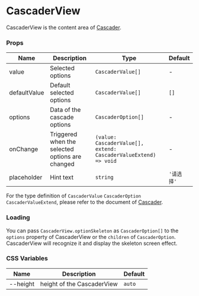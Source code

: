 # CascaderView

CascaderView is the content area of [Cascader](./cascader).

<code src="./demos/demo1.tsx"></code>

### Props

| Name         | Description                                     | Type                                                            | Default    |
| ------------ | ----------------------------------------------- | --------------------------------------------------------------- | ---------- |
| value        | Selected options                                | `CascaderValue[]`                                               | -          |
| defaultValue | Default selected options                        | `CascaderValue[]`                                               | `[]`       |
| options      | Data of the cascade options                     | `CascaderOption[]`                                              | -          |
| onChange     | Triggered when the selected options are changed | `(value: CascaderValue[], extend: CascaderValueExtend) => void` | -          |
| placeholder  | Hint text                                       | `string`                                                        | `'请选择'` |

For the type definition of `CascaderValue` `CascaderOption` `CascaderValueExtend`, please refer to the document of [Cascader](./cascader#api).

### Loading <Experimental></Experimental>

You can pass `CascaderView.optionSkeleton` as `CascaderOption[]` to the `options` property of CascaderView or the `children` of `CascaderOption`. CascaderView will recognize it and display the skeleton screen effect.

### CSS Variables

| Name     | Description                | Default |
| -------- | -------------------------- | ------- |
| --height | height of the CascaderView | `auto`  |
